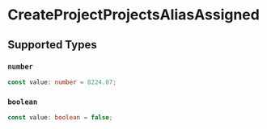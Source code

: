 # CreateProjectProjectsAliasAssigned


## Supported Types

### `number`

```typescript
const value: number = 8224.07;
```

### `boolean`

```typescript
const value: boolean = false;
```


